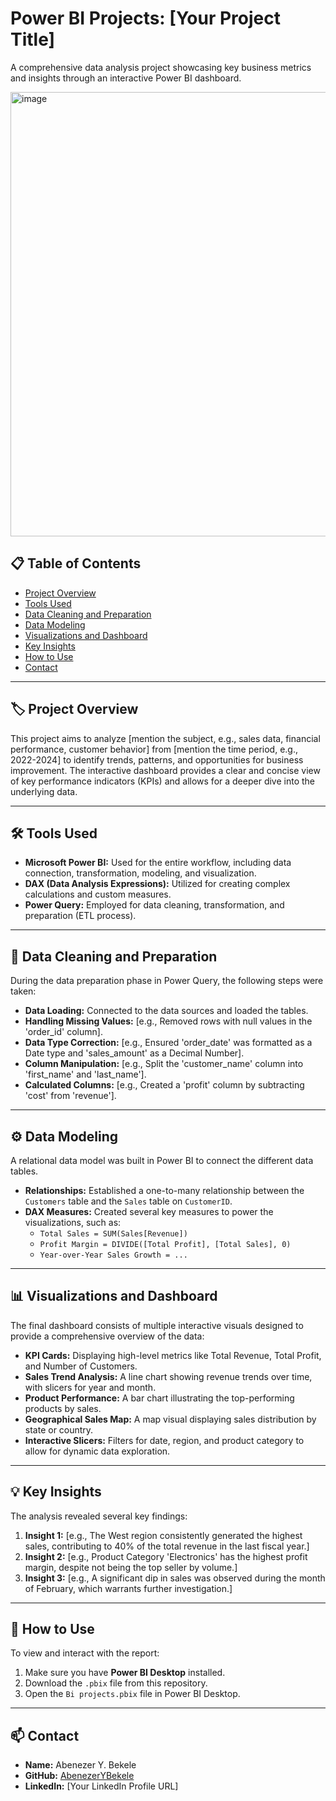 # Power BI Projects: [Your Project Title]

A comprehensive data analysis project showcasing key business metrics and insights through an interactive Power BI dashboard.

<img width="1268" height="711" alt="image" src="https://github.com/user-attachments/assets/fec89db8-7871-44aa-af9b-7c28713b5d26" />


## 📋 Table of Contents

- [Project Overview](#%EF%B8%8F-project-overview)
- [Tools Used](#-tools-used)
- [Data Cleaning and Preparation](#-data-cleaning-and-preparation)
- [Data Modeling](#-data-modeling)
- [Visualizations and Dashboard](#-visualizations-and-dashboard)
- [Key Insights](#-key-insights)
- [How to Use](#-how-to-use)
- [Contact](#-contact)

---

## 🏷️ Project Overview

This project aims to analyze [mention the subject, e.g., sales data, financial performance, customer behavior] from [mention the time period, e.g., 2022-2024] to identify trends, patterns, and opportunities for business improvement. The interactive dashboard provides a clear and concise view of key performance indicators (KPIs) and allows for a deeper dive into the underlying data.

---

## 🛠️ Tools Used

- **Microsoft Power BI:** Used for the entire workflow, including data connection, transformation, modeling, and visualization.
- **DAX (Data Analysis Expressions):** Utilized for creating complex calculations and custom measures.
- **Power Query:** Employed for data cleaning, transformation, and preparation (ETL process).

---

## 🧹 Data Cleaning and Preparation

During the data preparation phase in Power Query, the following steps were taken:

- **Data Loading:** Connected to the data sources and loaded the tables.
- **Handling Missing Values:** [e.g., Removed rows with null values in the 'order_id' column].
- **Data Type Correction:** [e.g., Ensured 'order_date' was formatted as a Date type and 'sales_amount' as a Decimal Number].
- **Column Manipulation:** [e.g., Split the 'customer_name' column into 'first_name' and 'last_name'].
- **Calculated Columns:** [e.g., Created a 'profit' column by subtracting 'cost' from 'revenue'].

---

## ⚙️ Data Modeling

A relational data model was built in Power BI to connect the different data tables.

- **Relationships:** Established a one-to-many relationship between the `Customers` table and the `Sales` table on `CustomerID`.
- **DAX Measures:** Created several key measures to power the visualizations, such as:
    - `Total Sales = SUM(Sales[Revenue])`
    - `Profit Margin = DIVIDE([Total Profit], [Total Sales], 0)`
    - `Year-over-Year Sales Growth = ...`

---

## 📊 Visualizations and Dashboard

The final dashboard consists of multiple interactive visuals designed to provide a comprehensive overview of the data:

- **KPI Cards:** Displaying high-level metrics like Total Revenue, Total Profit, and Number of Customers.
- **Sales Trend Analysis:** A line chart showing revenue trends over time, with slicers for year and month.
- **Product Performance:** A bar chart illustrating the top-performing products by sales.
- **Geographical Sales Map:** A map visual displaying sales distribution by state or country.
- **Interactive Slicers:** Filters for date, region, and product category to allow for dynamic data exploration.

---

## 💡 Key Insights

The analysis revealed several key findings:

1.  **Insight 1:** [e.g., The West region consistently generated the highest sales, contributing to 40% of the total revenue in the last fiscal year.]
2.  **Insight 2:** [e.g., Product Category 'Electronics' has the highest profit margin, despite not being the top seller by volume.]
3.  **Insight 3:** [e.g., A significant dip in sales was observed during the month of February, which warrants further investigation.]

---

## 🚀 How to Use

To view and interact with the report:

1.  Make sure you have **Power BI Desktop** installed.
2.  Download the `.pbix` file from this repository.
3.  Open the `Bi projects.pbix` file in Power BI Desktop.

---

## 📫 Contact

- **Name:** Abenezer Y. Bekele
- **GitHub:** [AbenezerYBekele](https://github.com/AbenezerYBekele)
- **LinkedIn:** [Your LinkedIn Profile URL]
